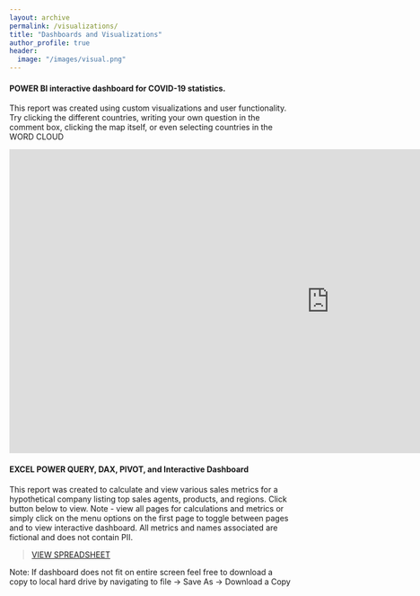 ```yaml
---
layout: archive
permalink: /visualizations/
title: "Dashboards and Visualizations"
author_profile: true
header:
  image: "/images/visual.png"
---
```


#### POWER BI interactive dashboard for COVID-19 statistics.

This report was created using custom visualizations and user functionality. Try clicking the different countries, writing your own question in the comment box, clicking the map itself, or even selecting countries in the WORD CLOUD

<iframe width="1140" height="541.25" src="https://app.powerbi.com/reportEmbed?reportId=77daf811-1266-421d-a574-f1a0bca38c49&appId=f95aa92d-5473-4c03-811a-884597fd8257&autoAuth=true&ctid=b6739cd9-eb0c-4cc0-bb2b-072617739eba&config=eyJjbHVzdGVyVXJsIjoiaHR0cHM6Ly93YWJpLXBhYXMtMS1zY3VzLXJlZGlyZWN0LmFuYWx5c2lzLndpbmRvd3MubmV0LyJ9" frameborder="0" allowFullScreen="true"></iframe>

#### EXCEL POWER QUERY, DAX, PIVOT, and Interactive Dashboard

This report was created to calculate and view various sales metrics for a hypothetical company listing top sales agents, products, and regions. Click button below to view. Note - view all pages for calculations and metrics or simply click on the menu options on the first page to toggle between pages and to view interactive dashboard. All metrics and names associated are fictional and does not contain PII.

> [VIEW SPREADSHEET](https://mamba08-my.sharepoint.com/:x:/g/personal/t8shikuro_mamba08_onmicrosoft_com/EXBKXL9AhclEjgKGA3jufqwBEBjRFEmBwCjEyYpCQkZAvA?e=bi53YS)

Note: If dashboard does not fit on entire screen feel free to download a copy to local hard drive by navigating to file -> Save As -> Download a Copy
